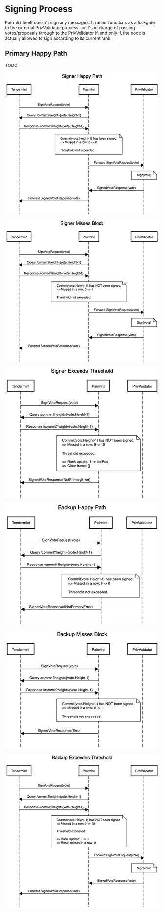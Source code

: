 # Signing Process

Pairmint itself doesn't sign any messages. It rather functions as a lockgate to the external PrivValidator process, so it's in charge of passing votes/proposals through to the PrivValidator if, and only if, the node is actually allowed to sign according to its current rank.

## Primary Happy Path

TODO

![Signer Happy Path](../imgs/Pairmint-Signer-Happy-Path.png)

![Signer Misses Block](../imgs/Pairmint-Signer-Misses-Block.png)

![Signer Exceeds Threshold](../imgs/Pairmint-Signer-Exceeds-Threshold.png)

![Backup Happy Path](../imgs/Pairmint-Backup-Happy-Path.png)

![Backup Misses Block](../imgs/Pairmint-Backup-Misses-Block.png)

![Backup Exeeds Threshold](../imgs/Pairmint-Backup-Exceeds-Threshold.png)
